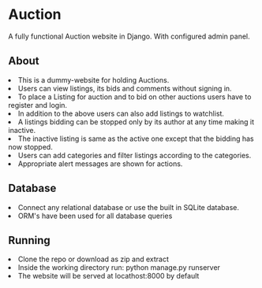 # Auction
A fully functional Auction website in Django. With configured admin panel.

## About
<li>This is a dummy-website for holding Auctions.</li>
<li>Users can view listings, its bids and comments without signing in.</li>
<li>To place a Listing for auction and to bid on other auctions users have to register and login.</li>
<li>In addition to the above users can also add listings to watchlist.</li>
<li>A listings bidding can be stopped only by its author at any time making it inactive.</li>
<li>The inactive listing is same as the active one except that the bidding has now stopped.</li>
<li>Users can add categories and filter listings according to the categories.</li>
<li>Appropriate alert messages are shown for actions.</li>

## Database
<li>Connect any relational database or use the built in SQLite database.</li>
<li>ORM's have been used for all database queries</li>

## Running
<li>Clone the repo or download as zip and extract</li>
<li>Inside the working directory run: python manage.py runserver</li>
<li>The website will be served at locathost:8000 by default</li>
